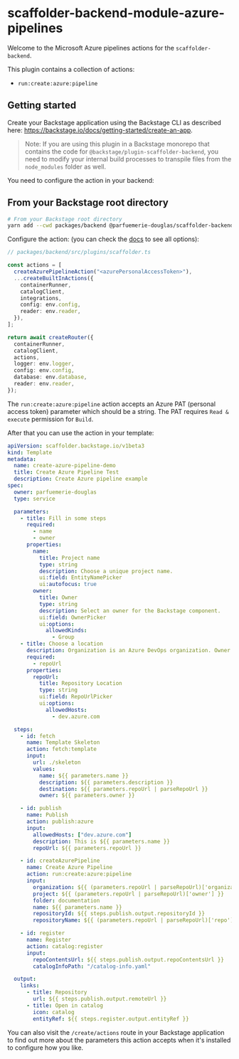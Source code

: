 # scaffolder-backend-module-azure-pipelines

Welcome to the Microsoft Azure pipelines actions for the `scaffolder-backend`.

This plugin contains a collection of actions:

- `run:create:azure:pipeline`

## Getting started

Create your Backstage application using the Backstage CLI as described here: <https://backstage.io/docs/getting-started/create-an-app>.

> Note: If you are using this plugin in a Backstage monorepo that contains the code for `@backstage/plugin-scaffolder-backend`, you need to modify your internal build processes to transpile files from the `node_modules` folder as well.

You need to configure the action in your backend:

## From your Backstage root directory

```sh
# From your Backstage root directory
yarn add --cwd packages/backend @parfuemerie-douglas/scaffolder-backend-module-azure-pipelines
```

Configure the action: (you can check the [docs](https://backstage.io/docs/features/software-templates/writing-custom-actions#registering-custom-actions) to see all options):

```typescript
// packages/backend/src/plugins/scaffolder.ts

const actions = [
  createAzurePipelineAction("<azurePersonalAccessToken>"),
  ...createBuiltInActions({
    containerRunner,
    catalogClient,
    integrations,
    config: env.config,
    reader: env.reader,
  }),
];

return await createRouter({
  containerRunner,
  catalogClient,
  actions,
  logger: env.logger,
  config: env.config,
  database: env.database,
  reader: env.reader,
});
```

The `run:create:azure:pipeline` action accepts an Azure PAT (personal access token) parameter which should be a string. The PAT requires `Read & execute` permission for `Build`.

After that you can use the action in your template:

```yaml
apiVersion: scaffolder.backstage.io/v1beta3
kind: Template
metadata:
  name: create-azure-pipeline-demo
  title: Create Azure Pipeline Test
  description: Create Azure pipeline example
spec:
  owner: parfuemerie-douglas
  type: service

  parameters:
    - title: Fill in some steps
      required:
        - name
        - owner
      properties:
        name:
          title: Project name
          type: string
          description: Choose a unique project name.
          ui:field: EntityNamePicker
          ui:autofocus: true
        owner:
          title: Owner
          type: string
          description: Select an owner for the Backstage component.
          ui:field: OwnerPicker
          ui:options:
            allowedKinds:
              - Group
    - title: Choose a location
      description: Organization is an Azure DevOps organization. Owner is an Azure DevOps project. Repository is the name of the repository Backstage will create for you.
      required:
        - repoUrl
      properties:
        repoUrl:
          title: Repository Location
          type: string
          ui:field: RepoUrlPicker
          ui:options:
            allowedHosts:
              - dev.azure.com

  steps:
    - id: fetch
      name: Template Skeleton
      action: fetch:template
      input:
        url: ./skeleton
        values:
          name: ${{ parameters.name }}
          description: ${{ parameters.description }}
          destination: ${{ parameters.repoUrl | parseRepoUrl }}
          owner: ${{ parameters.owner }}

    - id: publish
      name: Publish
      action: publish:azure
      input:
        allowedHosts: ["dev.azure.com"]
        description: This is ${{ parameters.name }}
        repoUrl: ${{ parameters.repoUrl }}

    - id: createAzurePipeline
      name: Create Azure Pipeline
      action: run:create:azure:pipeline
      input:
        organization: ${{ (parameters.repoUrl | parseRepoUrl)['organization'] }}
        project: ${{ (parameters.repoUrl | parseRepoUrl)['owner'] }}
        folder: documentation
        name: ${{ parameters.name }}
        repositoryId: ${{ steps.publish.output.repositoryId }}
        repositoryName: ${{ (parameters.repoUrl | parseRepoUrl)['repo'] }}

    - id: register
      name: Register
      action: catalog:register
      input:
        repoContentsUrl: ${{ steps.publish.output.repoContentsUrl }}
        catalogInfoPath: "/catalog-info.yaml"

  output:
    links:
      - title: Repository
        url: ${{ steps.publish.output.remoteUrl }}
      - title: Open in catalog
        icon: catalog
        entityRef: ${{ steps.register.output.entityRef }}
```

You can also visit the `/create/actions` route in your Backstage application to find out more about the parameters this action accepts when it's installed to configure how you like.
